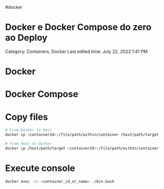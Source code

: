 #docker 
# Docker e Docker Compose do zero ao Deploy

Category: Containers, Docker
Last edited time: July 22, 2022 1:41 PM

# Docker

# Docker Compose

# Copy files

```bash
# From Docker to Host
docker cp <containerId>:/file/path/within/container /host/path/target

# From Host to Docker
docker cp /host/path/target <containerId>:/file/path/within/container
```

# Execute console

```bash
docker exec -it <container_id_or_name> ./bin.bash
```